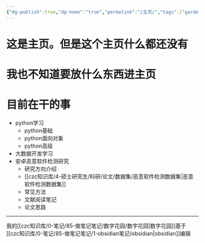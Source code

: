 ```yaml
---
{"dg-publish":true,"dg-home":"true","permalink":"/主页/","tags":["gardenEntry"],"dgPassFrontmatter":true,"created":"2024-12-07T17:00:18.400+08:00","updated":"2024-12-08T16:45:51.829+08:00"}
---
```


# 这是主页。但是这个主页什么都还没有
# 我也不知道要放什么东西进主页


# 目前在干的事
- python学习
	- python基础
	- python面向对象
	- python高级
- 大数据开发学习
- 安卓恶意软件检测研究
	- 研究方向介绍
	- [[czc知识库/4-硕士研究生/科研/论文/数据集/恶意软件检测数据集\|恶意软件检测数据集]]
	- 常见方法
	- 文献阅读笔记
	- 论文思路





---
我的[[czc知识库/0-笔记/85-做笔记笔记/数字花园/数字花园\|数字花园]]基于[[czc知识库/0-笔记/85-做笔记笔记/1-obsidian笔记/obsidian\|obsidian]]编辑
